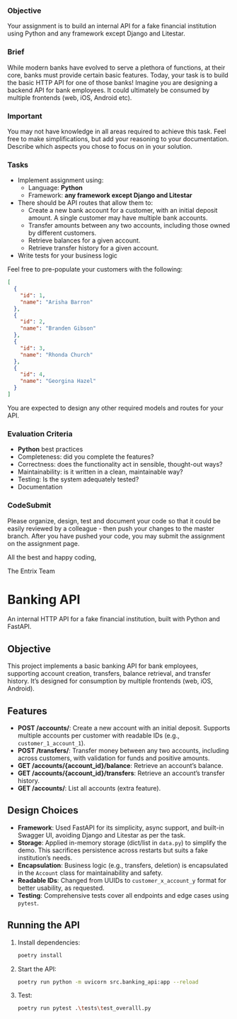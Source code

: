 ### Objective

Your assignment is to build an internal API for a fake financial institution using Python and any framework except Django and Litestar.

### Brief

While modern banks have evolved to serve a plethora of functions, at their core, banks must provide certain basic features. Today, your task is to build the basic HTTP API for one of those banks! Imagine you are designing a backend API for bank employees. It could ultimately be consumed by multiple frontends (web, iOS, Android etc).

### Important
You may not have knowledge in all areas required to achieve this task. Feel free to make simplifications, but add your reasoning to your documentation. Describe which aspects you chose to focus on in your solution.

### Tasks

- Implement assignment using:
  - Language: **Python**
  - Framework: **any framework except Django and Litestar** 
- There should be API routes that allow them to:
  - Create a new bank account for a customer, with an initial deposit amount. A
    single customer may have multiple bank accounts.
  - Transfer amounts between any two accounts, including those owned by
    different customers.
  - Retrieve balances for a given account.
  - Retrieve transfer history for a given account.
- Write tests for your business logic

Feel free to pre-populate your customers with the following:

```json
[
  {
    "id": 1,
    "name": "Arisha Barron"
  },
  {
    "id": 2,
    "name": "Branden Gibson"
  },
  {
    "id": 3,
    "name": "Rhonda Church"
  },
  {
    "id": 4,
    "name": "Georgina Hazel"
  }
]
```

You are expected to design any other required models and routes for your API.

### Evaluation Criteria

- **Python** best practices
- Completeness: did you complete the features?
- Correctness: does the functionality act in sensible, thought-out ways?
- Maintainability: is it written in a clean, maintainable way?
- Testing: Is the system adequately tested?
- Documentation

### CodeSubmit

Please organize, design, test and document your code so that it could be easily reviewed by a colleague - then push your changes to the master branch. After you have pushed your code, you may submit the assignment on the assignment page.

All the best and happy coding,

The Entrix Team


# Banking API

An internal HTTP API for a fake financial institution, built with Python and FastAPI.

## Objective

This project implements a basic banking API for bank employees, supporting account creation, transfers, balance retrieval, and transfer history. It’s designed for consumption by multiple frontends (web, iOS, Android).

## Features

- **POST /accounts/**: Create a new account with an initial deposit. Supports multiple accounts per customer with readable IDs (e.g., `customer_1_account_1`).
- **POST /transfers/**: Transfer money between any two accounts, including across customers, with validation for funds and positive amounts.
- **GET /accounts/{account_id}/balance**: Retrieve an account’s balance.
- **GET /accounts/{account_id}/transfers**: Retrieve an account’s transfer history.
- **GET /accounts/**: List all accounts (extra feature).

## Design Choices

- **Framework**: Used FastAPI for its simplicity, async support, and built-in Swagger UI, avoiding Django and Litestar as per the task.
- **Storage**: Applied in-memory storage (dict/list in `data.py`) to simplify the demo. This sacrifices persistence across restarts but suits a fake institution’s needs.
- **Encapsulation**: Business logic (e.g., transfers, deletion) is encapsulated in the `Account` class for maintainability and safety.
- **Readable IDs**: Changed from UUIDs to `customer_x_account_y` format for better usability, as requested.
- **Testing**: Comprehensive tests cover all endpoints and edge cases using `pytest`.

## Running the API

1. Install dependencies:
   ```bash
   poetry install

2. Start the API:
   ```bash
   poetry run python -m uvicorn src.banking_api:app --reload

3. Test:
   ```bash
   poetry run pytest .\tests\test_overalll.py